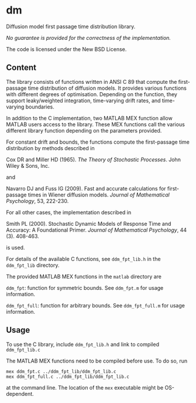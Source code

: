 dm
==

Diffusion model first passage time distribution library.

*No guarantee is provided for the correctness of the implementation.*

The code is licensed under the New BSD License.

Content
-------

The library consists of functions written in ANSI C 89 that compute the first-passage time distribution of diffusion models. It provides various functions with different degrees of optimisation. Depending on the function, they support leaky/weighted integration, time-varying drift rates, and time-varying boundaries.

In addition to the C implementation, two MATLAB MEX function allow MATLAB users access to the library. These MEX functions call the various different library function depending on the parameters provided.

For constant drift and bounds, the functions compute the first-passage time distribution by methods described in

Cox DR and Miller HD (1965). *The Theory of Stochastic Processes*. John Wiley & Sons, Inc.

and

Navarro DJ and Fuss IG (2009). Fast and accurate calculations for first-passage times in Wiener diffusion models. *Journal of Mathematical Psychology*, 53, 222-230.

For all other cases, the implementation described in

Smith PL (2000). Stochastic Dynamic Models of Response Time and Accuracy: A Foundational Primer. *Journal of Mathematical Psychology*, 44 (3). 408-463.

is used.

For details of the available C functions, see ``ddm_fpt_lib.h`` in the ``ddm_fpt_lib`` directory.

The provided MATLAB MEX functions in the ``matlab`` directory are

``ddm_fpt``: function for symmetric bounds. See ``ddm_fpt.m`` for usage information.

``ddm_fpt_full``: function for arbitrary bounds. See ``ddm_fpt_full.m`` for usage information.

Usage
-----

To use the C library, include ``ddm_fpt_lib.h`` and link to compiled ``ddm_fpt_lib.c``

The MATLAB MEX functions need to be compiled before use. To do so, run

    mex ddm_fpt.c ../ddm_fpt_lib/ddm_fpt_lib.c
    mex ddm_fpt_full.c ../ddm_fpt_lib/ddm_fpt_lib.c

at the command line. The location of the ``mex`` executable might be OS-dependent.
